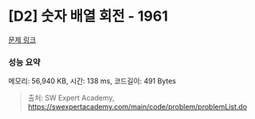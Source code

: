 # [D2] 숫자 배열 회전 - 1961 

[문제 링크](https://swexpertacademy.com/main/code/problem/problemDetail.do?contestProbId=AV5Pq-OKAVYDFAUq) 

### 성능 요약

메모리: 56,940 KB, 시간: 138 ms, 코드길이: 491 Bytes



> 출처: SW Expert Academy, https://swexpertacademy.com/main/code/problem/problemList.do